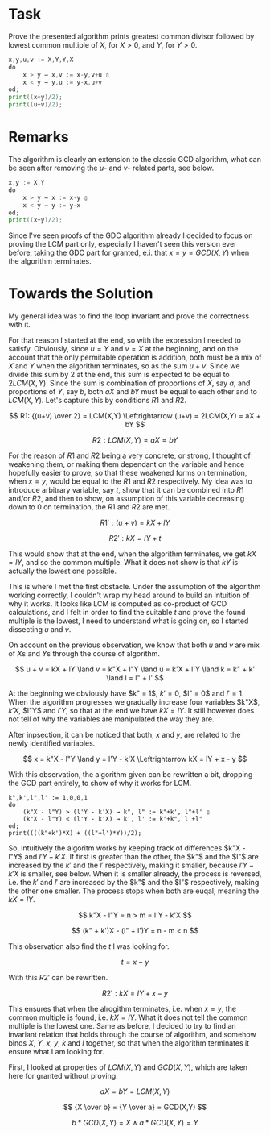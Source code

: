 # Task

Prove the presented algorithm prints greatest common divisor followed by lowest common multiple of $X$, for $X > 0$, and $Y$, for $Y > 0$.

```go
x,y,u,v := X,Y,Y,X
do
    x > y → x,v := x-y,v+u ▯
    x < y → y,u := y-x,u+v
od;
print((x+y)/2);
print((u+v)/2);
```

# Remarks

The algorithm is clearly an extension to the classic GCD algorithm, what can be seen after removing the $u$- and $v$- related parts, see below.

```go
x,y := X,Y
do
    x > y → x := x-y ▯
    x < y → y := y-x
od;
print((x+y)/2);
```

Since I've seen proofs of the GDC algorithm already I decided to focus on proving the LCM part only, especially I haven't seen this version ever before, taking the GDC part for granted, e.i. that $x = y = GCD(X,Y)$ when the algorithm terminates.


# Towards the Solution

My general idea was to find the loop invariant and prove the correctness with it.

For that reason I started at the end, so with the expression I needed to satisfy. Obviously, since $u = Y$ and $v = X$ at the beginning, and on the account that the only permitable operation is addition, both must be a mix of $X$ and $Y$ when the algorithm terminates, so as the sum $u + v$. Since we divide this sum by 2 at the end, this sum is expected to be equal to $2LCM(X,Y)$. Since the sum is combination of proportions of $X$, say $a$, and proportions of $Y$, say $b$, both $aX$ and $bY$ must be equal to each other and to $LCM(X,Y)$. Let's capture this by conditions $R1$ and $R2$.

$$
R1: {(u+v) \over 2} = LCM(X,Y) \Leftrightarrow (u+v) = 2LCM(X,Y) = aX + bY
$$

$$
R2: LCM(X,Y) = aX = bY
$$

For the reason of $R1$ and $R2$ being a very concrete, or strong, I thought of weakening them, or making them dependant on the variable and hence hopefully easier to prove, so that these weakened forms on termination, when $x=y$, would be equal to the $R1$ and $R2$ respectively. My idea was to introduce arbitrary variable, say $t$, show that it can be combined into $R1$ and/or $R2$, and then to show, on assumption of this variable decreasing down to 0 on termination, the $R1$ and $R2$ are met.

$$
R1': (u+v) = kX + lY
$$

$$
R2': kX = lY + t
$$

This would show that at the end, when the algorithm terminates, we get $kX = lY$, and so the common multiple. What it does not show is that $kY$ is actually the lowest one possible.

This is where I met the first obstacle. Under the assumption of the algorithm working correctly, I couldn't wrap my head around to build an intuition of why it works. It looks like LCM is computed as co-product of GCD calculations, and I felt in order to find the suitable $t$ and prove the found multiple is the lowest, I need to understand what is going on, so I started dissecting $u$ and $v$.

On account on the previous observation, we know that both $u$ and $v$ are mix of $X$s and $Y$s through the course of algorithm.

$$
u + v = kX + lY
\land
v = k"X + l"Y \land u = k'X + l'Y
\land
k = k" + k' \land l = l" + l'
$$

At the beginning we obviously have $k" = 1$, $k' = 0$, $l" = 0$ and $l' = 1$. When the algorithm progresses we gradually increase four variables $k"X$, $k'X$, $l"Y$ and $l'Y$, so that at the end we have $kX = lY$. It still however does not tell of why the variables are manipulated the way they are.

After inpsection, it can be noticed that both, $x$ and $y$, are related to the newly identified variables.

$$
x = k"X - l"Y \land y = l'Y - k'X \Leftrightarrow kX = lY + x - y
$$

With this observation, the algorithm given can be rewritten a bit, dropping the GCD part entirely, to show of why it works for LCM.

```text
k",k',l",l' := 1,0,0,1
do
    (k"X - l"Y) > (l'Y - k'X) → k", l" := k"+k', l"+l' ▯
    (k"X - l"Y) < (l'Y - k'X) → k', l' := k'+k", l'+l"
od;
print((((k"+k')*X) + ((l"+l')*Y))/2);
```

So, intuitively the algoritm works by keeping track of differences $k"X - l"Y$ and $l'Y - k'X$. If first is greater than the other, the $k"$ and the $l"$ are increased by the $k'$ and the $l'$ respectively, making it smaller, because $l'Y - k'X$ is smaller, see below.
When it is smaller already, the process is reversed, i.e. the $k'$ and $l'$ are increased by the $k"$ and the $l"$ respectively, making the other one smaller. The process stops when both are euqal, meaning the $kX = lY$.

$$
k"X - l"Y = n > m = l'Y - k'X
$$

$$
(k" + k')X - (l" + l')Y = n - m < n
$$

This observation also find the $t$ I was looking for.

$$
t = x - y
$$

With this $R2'$ can be rewritten.

$$
R2': kX = lY + x - y
$$

This ensures that when the alrogithm terminates, i.e. when $x = y$, the common multiple is found, i.e. $kX = lY$. What it does not tell the common multiple is the lowest one. Same as before, I decided to try to find an invariant relation that holds through the course of algorithm, and somehow binds $X$, $Y$, $x$, $y$, $k$ and $l$ together, so that when the algorithm terminates it ensure what I am looking for.

First, I looked at properties of $LCM(X,Y)$ and $GCD(X,Y)$, which are taken here for granted without proving.

$$
aX = bY = LCM(X,Y)
$$

$$
{X \over b} = {Y \over a} = GCD(X,Y)
$$

$$
b*GCD(X,Y) = X \land  a*GCD(X,Y) = Y
$$
